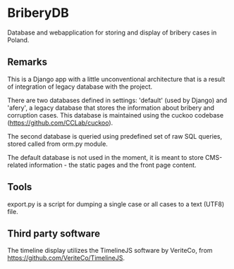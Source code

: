 BriberyDB
=========

Database and webapplication for storing and display of bribery cases in Poland.

Remarks
-------

This is a Django app with a little unconventional architecture that is a
result of integration of legacy database with the project.

There are two databases defined in settings: 'default' (used by Django) and
'afery', a legacy database that stores the information about bribery and
corruption cases. This database is maintained using the cuckoo codebase
(<https://github.com/CCLab/cuckoo>).

The second database is queried using predefined set of raw SQL queries,
stored called from orm.py module.

The default database is not used in the moment, it is meant to store
CMS-related information - the static pages and the front page content.

Tools
-----

export.py is a script for dumping a single case or all cases to a text (UTF8) file.


Third party software
--------------------

The timeline display utilizes the TimelineJS software by VeriteCo, from
<https://github.com/VeriteCo/TimelineJS>. 

